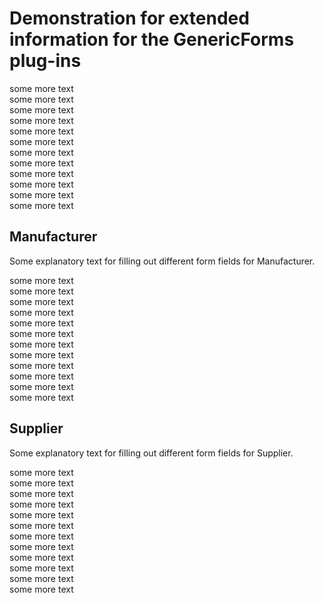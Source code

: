 # Demonstration for extended information for the GenericForms plug-ins

some more text<br/>
some more text<br/>
some more text<br/>
some more text<br/>
some more text<br/>
some more text<br/>
some more text<br/>
some more text<br/>
some more text<br/>
some more text<br/>
some more text<br/>
some more text<br/>


## Manufacturer

Some explanatory text for filling out different form fields for Manufacturer.

some more text<br/>
some more text<br/>
some more text<br/>
some more text<br/>
some more text<br/>
some more text<br/>
some more text<br/>
some more text<br/>
some more text<br/>
some more text<br/>
some more text<br/>
some more text<br/>

## Supplier

Some explanatory text for filling out different form fields for Supplier.

some more text<br/>
some more text<br/>
some more text<br/>
some more text<br/>
some more text<br/>
some more text<br/>
some more text<br/>
some more text<br/>
some more text<br/>
some more text<br/>
some more text<br/>
some more text<br/>
